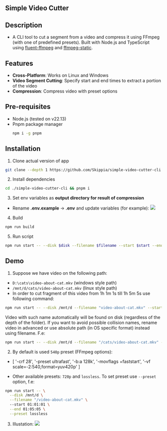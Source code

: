 ## Simple Video Cutter

## Description

- A CLI tool to cut a segment from a video and compress it using FFmpeg (with one of predefined presets). Built with Node.js and TypeScript using [fluent-ffmpeg](https://www.npmjs.com/package/fluent-ffmpeg) and [ffmpeg-static](https://www.npmjs.com/package/ffmpeg-static).

## Features

- **Cross-Platform**: Works on Linux and Windows
- **Video Segment Cutting**: Specify start and end times to extract a portion of the video
- **Compression**: Compress video with preset options

## Pre-requisites

- Node.js (tested on v22.13)
- Pnpm package manager 
  ```sh
  npm i -g pnpm
  ```

## Installation

1. Clone actual version of app
```sh
git clone --depth 1 https://github.com/Skippia/simple-video-cutter-cli.git
```
2. Install dependencies
```sh
cd ./simple-video-cutter-cli && pnpm i
```
3. Set env variables as **output directory for result of compression**
- Rename **.env.example** -> **.env** and update variables (for example):
![](https://github.com/Skippia/simple-video-cutter-cli/blob/master/docs/env.png?raw=true)


4. Build
```sh
npm run build
```
5. Run script
```sh
npm run start -- --disk $disk --filename $filename --start $start --end $end
```

## Demo

1. Suppose we have video on the following path:
  - `D:\cats\video-about-cat.mkv` (windows style path)
  - `/mnt/d/cats/video-about-cat.mkv` (linux style path)
  - In order to cut fragment of this video from 1h 1m 1s till 1h 5m 5s use following command:
```sh
npm run start -- --disk /mnt/d --filename "video-about-cat.mkv" --start 01:01:01 --end 01:05:05
```
Video with such name automatically will be found on disk (regardless of the depth of the folder). If you want to avoid possible collision names, rename video in advanced or use absolute path (in OS specific format) instead using filename. F.e: 
```sh
npm run start -- --disk /mnt/d --filename "/cats/video-about-cat.mkv" --start 01:01:01 --end 01:05:05
```
2. By default is used `540p` preset (FFmpeg options):
- [
  '-crf 28',
  '-preset ultrafast',
  '-b:a 128k',
  '-movflags +faststart',
  '-vf scale=-2:540,format=yuv420p'
]

- Other available presets: `720p` and `lossless`. To set preset use `--preset` option, f.e:
```sh
npm run start -- \
  --disk /mnt/d \
  --filename "/video-about-cat.mkv" \ 
  --start 01:01:01 \
  --end 01:05:05 \
  --preset lossless
```
3. Illustation:
![](https://github.com/Skippia/simple-video-cutter-cli/blob/master/docs/demo.png?raw=true)
